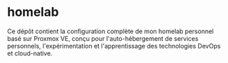 # homelab
Ce dépôt contient la configuration complète de mon homelab personnel basé sur Proxmox VE, conçu pour l'auto-hébergement de services personnels, l'expérimentation et l'apprentissage des technologies DevOps et cloud-native.

